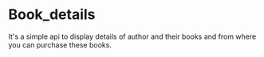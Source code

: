 # Book_details

It's a simple api to display details of author and their books and from where you can purchase these books.
